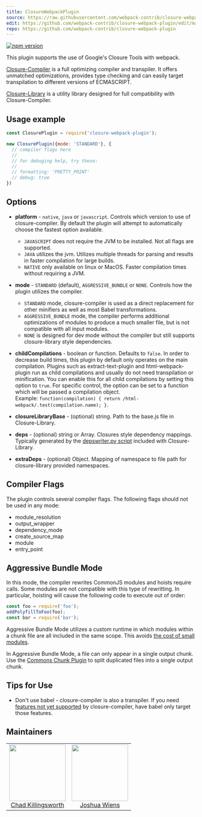 ```yaml
---
title: ClosureWebpackPlugin
source: https://raw.githubusercontent.com/webpack-contrib/closure-webpack-plugin/master/README.md
edit: https://github.com/webpack-contrib/closure-webpack-plugin/edit/master/README.md
repo: https://github.com/webpack-contrib/closure-webpack-plugin
---
```



[![npm version](https://badge.fury.io/js/closure-webpack-plugin.svg)](https://badge.fury.io/js/closure-webpack-plugin)

This plugin supports the use of Google's Closure Tools with webpack.

[Closure-Compiler](https://developers.google.com/closure/compiler/) is a full optimizing compiler and transpiler.
It offers unmatched optimizations, provides type checking and can easily target transpilation to different versions of ECMASCRIPT.

[Closure-Library](https://developers.google.com/closure/library/) is a utility library designed for full compatibility
with Closure-Compiler. 

## Usage example

```js
const ClosurePlugin = require('closure-webpack-plugin');

new ClosurePlugin({mode: 'STANDARD'}, {
  // compiler flags here
  //
  // for debuging help, try these:
  //
  // formatting: 'PRETTY_PRINT'
  // debug: true
})
```

## Options

 * **platform** - `native`, `java` or `javascript`. Controls which version to use of closure-compiler.
     By default the plugin will attempt to automatically choose the fastest option available.
    - `JAVASCRIPT` does not require the JVM to be installed. Not all flags are supported. 
    - `JAVA` utilizes the jvm. Utilizes multiple threads for parsing and results in faster compilation for large builds.
    - `NATIVE` only available on linux or MacOS. Faster compilation times without requiring a JVM.
 * **mode** - `STANDARD` (default), `AGGRESSIVE_BUNDLE` or `NONE`. Controls how the plugin utilizes the compiler.  
    - `STANDARD` mode, closure-compiler is used as a direct replacement for other minifiers as well as most Babel transformations.  
    - `AGGRESSIVE_BUNDLE` mode, the compiler performs additional optimizations of modules to produce a much smaller file, but
is not compatible with all input modules.
    - `NONE` is designed for dev mode without the compiler but still supports closure-library style dependencies.
 * **childCompilations** - boolean or function. Defaults to `false`.
  In order to decrease build times, this plugin by default only operates on the main compilation.
  Plugins such as extract-text-plugin and html-webpack-plugin run as child compilations and
  usually do not need transpilation or minification. You can enable this for all child compilations
  by setting this option to `true`. For specific control, the option can be set to a function which
  will be passed a compilation object.  
  Example: `function(compilation) { return /html-webpack/.test(compilation.name); }`.
  
 * **closureLibraryBase** - (optional) string. Path to the base.js file in Closure-Library.
 * **deps** - (optional) string or Array. Closures style dependency mappings. Typically generated by the
   [depswriter.py script](https://developers.google.com/closure/library/docs/depswriter) included with Closure-Library.
 * **extraDeps** - (optional) Object. Mapping of namespace to file path for closure-library provided namespaces.

## Compiler Flags

The plugin controls several compiler flags. The following flags should not be used in any mode:

 * module_resolution
 * output_wrapper
 * dependency_mode
 * create_source_map
 * module
 * entry_point

## Aggressive Bundle Mode

In this mode, the compiler rewrites CommonJS modules and hoists require calls. Some modules are not compatible with this type of rewritting. In particular, hoisting will cause the following code to execute out of order:

```js
const foo = require('foo');
addPolyfillToFoo(foo);
const bar = require('bar');
```

Aggressive Bundle Mode utilizes a custom runtime in which modules within a chunk file are all included in the same scope.
This avoids [the cost of small modules](https://nolanlawson.com/2016/08/15/the-cost-of-small-modules/).

In Aggressive Bundle Mode, a file can only appear in a single output chunk. Use the [Commons Chunk Plugin](https://webpack.js.org/plugins/commons-chunk-plugin/) to split duplicated files into a single output chunk.

## Tips for Use
 * Don't use babel - closure-compiler is also a transpiler.
   If you need [features not yet supported](https://github.com/google/closure-compiler/wiki/ECMAScript6) by closure-compiler, have babel
   only target those features. 
   
   
## Maintainers

<table>
  <tbody>
    <tr>
      <td align="center">
        <a href="https://github.com/ChadKillingsworth">
          <img width="150" alt="" height="150" src="https://avatars.githubusercontent.com/u/1247639?v=3">
          </br>
          Chad Killingsworth
        </a>
      </td>
      <td align="center">
        <a href="https://github.com/d3viant0ne">
          <img width="150" alt="" height="150" src="https://avatars.githubusercontent.com/u/8420490?v=3">
          </br>
          Joshua Wiens
        </a>
      </td>
    </tr>
  <tbody>
</table>
